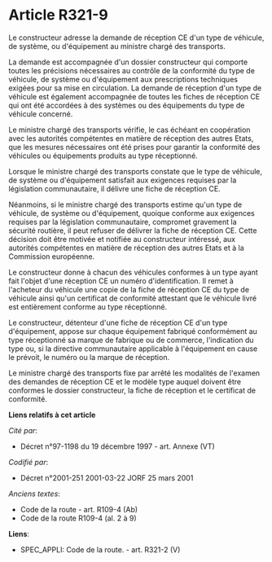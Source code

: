 # Article R321-9

Le constructeur adresse la demande de réception CE d'un type de véhicule, de système, ou d'équipement au ministre chargé des
transports.

La demande est accompagnée d'un dossier constructeur qui comporte toutes les précisions nécessaires au contrôle de la
conformité du type de véhicule, de système ou d'équipement aux prescriptions techniques exigées pour sa mise en circulation.
La demande de réception d'un type de véhicule est également accompagnée de toutes les fiches de réception CE qui ont été
accordées à des systèmes ou des équipements du type de véhicule concerné.

Le ministre chargé des transports vérifie, le cas échéant en coopération avec les autorités compétentes en matière de
réception des autres Etats, que les mesures nécessaires ont été prises pour garantir la conformité des véhicules ou
équipements produits au type réceptionné.

Lorsque le ministre chargé des transports constate que le type de véhicule, de système ou d'équipement satisfait aux
exigences requises par la législation communautaire, il délivre une fiche de réception CE.

Néanmoins, si le ministre chargé des transports estime qu'un type de véhicule, de système ou d'équipement, quoique conforme
aux exigences requises par la législation communautaire, compromet gravement la sécurité routière, il peut refuser de
délivrer la fiche de réception CE. Cette décision doit être motivée et notifiée au constructeur intéressé, aux autorités
compétentes en matière de réception des autres Etats et à la Commission européenne.

Le constructeur donne à chacun des véhicules conformes à un type ayant fait l'objet d'une réception CE un numéro
d'identification. Il remet à l'acheteur du véhicule une copie de la fiche de réception CE du type de véhicule ainsi qu'un
certificat de conformité attestant que le véhicule livré est entièrement conforme au type réceptionné.

Le constructeur, détenteur d'une fiche de réception CE d'un type d'équipement, appose sur chaque équipement fabriqué
conformément au type réceptionné sa marque de fabrique ou de commerce, l'indication du type ou, si la directive communautaire
applicable à l'équipement en cause le prévoit, le numéro ou la marque de réception.

Le ministre chargé des transports fixe par arrêté les modalités de l'examen des demandes de réception CE et le modèle type
auquel doivent être conformes le dossier constructeur, la fiche de réception et le certificat de conformité.

**Liens relatifs à cet article**

_Cité par_:

  - Décret n°97-1198 du 19 décembre 1997 - art. Annexe (VT)

_Codifié par_:

  - Décret n°2001-251 2001-03-22 JORF 25 mars 2001

_Anciens textes_:

  - Code de la route - art. R109-4 (Ab)
  - Code de la route R109-4 (al. 2 à 9)

**Liens**:

  - SPEC_APPLI: Code de la route. - art. R321-2 (V)
